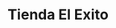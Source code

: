 ---
title: "Tienda El Exito"
url: /quetzaltenango/tienda-el-exito-avenida-las-americas-zona-1/
shop: general
---